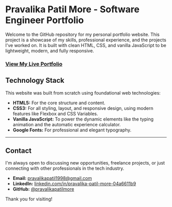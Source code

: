 # Pravalika Patil More - Software Engineer Portfolio

Welcome to the GitHub repository for my personal portfolio website. This project is a showcase of my skills, professional experience, and the projects I've worked on. It is built with clean HTML, CSS, and vanilla JavaScript to be lightweight, modern, and fully responsive.

### [View My Live Portfolio](https://pravalikapatilmore.github.io/portfolio)


## Technology Stack

This website was built from scratch using foundational web technologies:

- **HTML5:** For the core structure and content.
- **CSS3:** For all styling, layout, and responsive design, using modern features like Flexbox and CSS Variables.
- **Vanilla JavaScript:** To power the dynamic elements like the typing animation and the automatic experience calculator.
- **Google Fonts:** For professional and elegant typography.

---

## Contact

I'm always open to discussing new opportunities, freelance projects, or just connecting with other professionals in the tech industry.

- **Email:** [pravalikapatil1998@gmail.com](mailto:pravalikapatil1998@gmail.com)
- **LinkedIn:** [linkedin.com/in/pravalika-patil-more-04a6611b9](https://www.linkedin.com/in/pravalika-patil-more-04a6611b9/)
- **GitHub:** [@pravalikapatilmore](https://github.com/pravalikapatilmore)

Thank you for visiting!